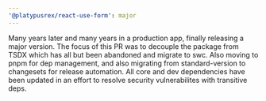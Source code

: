 ```yaml
---
'@platypusrex/react-use-form': major
---
```


Many years later and many years in a production app, finally releasing a major version. The focus of this PR was to decouple the package from TSDX which has all but been abandoned and migrate to swc. Also moving to pnpm for dep management, and also migrating from standard-version to changesets for release automation. All core and dev dependencies have been updated in an effort to resolve security vulnerabilites with transitive deps.
